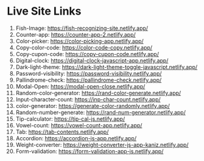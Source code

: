 # Live Site Links

1. Fish-Image: https://fish-recognizing-site.netlify.app/
2. Counter-app: https://counter-app-2.netlify.app/
3. Color-picker: https://color-picking-app.netlify.app/
4. Copy-color-code: https://color-code-copy.netlify.app/
5. Copy-cupon-code: https://copy-cupon-code.netlify.app/
6. Digital-clock: https://digital-clock-javascript-app.netlify.app/
7. Dark-light-theme: https://dark-light-theme-toggle-javascript.netlify.app/
8. Password-visibility: https://password-visibility.netlify.app/
9. Pallindrome-check: https://pallindrome-check.netlify.app/
10. Modal-Open: https://modal-open-close.netlify.app/
11. Random-color-generator: https://rand-color-generate.netlify.app/
12. Input-character-count: https://inp-char-count.netlify.app/
13. color-generator: https://generate-color-randomly.netlify.app/
14. Random-number-generate: https://rand-num-generator.netlify.app/
15. Tip-calculator: https://tip-cal-js.netlify.app/
16. Vowel-count: https://vowel-count-app.netlify.app/
17. Tab: https://tab-contents.netlify.app/
18. Accordion: https://accordion-js-app.netlify.app/
19. Weight-converter: https://weight-converter-js-app-kaniz.netlify.app/
20. Form-validation: https://form-validation-app-js.netlify.app/
